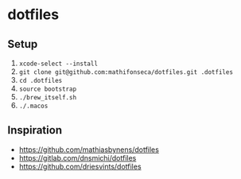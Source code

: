 # dotfiles

## Setup

1. `xcode-select --install`
2. `git clone git@github.com:mathifonseca/dotfiles.git .dotfiles`
3. `cd .dotfiles`
4. `source bootstrap`
5. `./brew_itself.sh`
6. `./.macos`

## Inspiration

- https://github.com/mathiasbynens/dotfiles
- https://gitlab.com/dnsmichi/dotfiles
- https://github.com/driesvints/dotfiles
